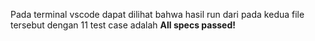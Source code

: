 Pada terminal vscode dapat dilihat bahwa hasil run dari pada kedua file tersebut dengan 11 test case adalah **All specs passed!**

